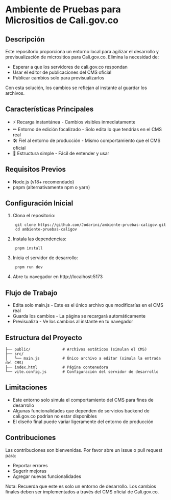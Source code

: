# Ambiente de Pruebas para Micrositios de Cali.gov.co

## Descripción

Este repositorio proporciona un entorno local para agilizar el desarrollo y previsualización de micrositios para Cali.gov.co. Elimina la necesidad de:

- Esperar a que los servidores de cali.gov.co respondan
- Usar el editor de publicaciones del CMS oficial
- Publicar cambios solo para previsualizarlos

Con esta solución, los cambios se reflejan al instante al guardar los archivos.

## Características Principales

- ⚡ Recarga instantánea - Cambios visibles inmediatamente
- ✏ Entorno de edición focalizado - Solo edita lo que tendrías en el CMS real
- 🛠 Fiel al entorno de producción - Mismo comportamiento que el CMS oficial
- 📁 Estructura simple - Fácil de entender y usar

## Requisitos Previos

- Node.js (v18+ recomendado)
- pnpm (alternativamente npm o yarn)

## Configuración Inicial
1. Clona el repositorio:

        git clone https://github.com/Jodarini/ambiente-pruebas-caligov.git
        cd ambiente-pruebas-caligov


2. Instala las dependencias:

        pnpm install

3. Inicia el servidor de desarrollo:

        pnpm run dev

4. Abre tu navegador en http://localhost:5173

## Flujo de Trabajo
- Edita solo main.js - Este es el único archivo que modificarías en el CMS real
- Guarda los cambios - La página se recargará automáticamente
- Previsualiza - Ve los cambios al instante en tu navegador

## Estructura del Proyecto

    ├── public/              # Archivos estáticos (simulan el CMS)
    ├── src/
    │   └── main.js          # Único archivo a editar (simula la entrada del CMS)
    ├── index.html           # Página contenedora
    └── vite.config.js       # Configuración del servidor de desarrollo

## Limitaciones
- Este entorno solo simula el comportamiento del CMS para fines de desarrollo
- Algunas funcionalidades que dependen de servicios backend de cali.gov.co podrían no estar disponibles
- El diseño final puede variar ligeramente del entorno de producción

## Contribuciones

Las contribuciones son bienvenidas. Por favor abre un issue o pull request para:
- Reportar errores
- Sugerir mejoras
- Agregar nuevas funcionalidades

Nota: Recuerda que este es solo un entorno de desarrollo. Los cambios finales deben ser implementados a través del CMS oficial de Cali.gov.co.
